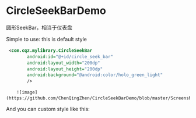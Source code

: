 # CircleSeekBarDemo
圆形SeekBar，相当于仪表盘

Simple to use:
this is default style
```xml
 <com.cqz.mylibrary.CircleSeekBar
        android:id="@+id/circle_seek_bar"
        android:layout_width="200dp"
        android:layout_height="200dp"
        android:background="@android:color/holo_green_light"
        />
```
        ![image](https://github.com/ChenQingZhen/CircleSeekBarDemo/blob/master/Screenshot/Screenshot_1481703757.png)
And you can custom style
like this:

        
